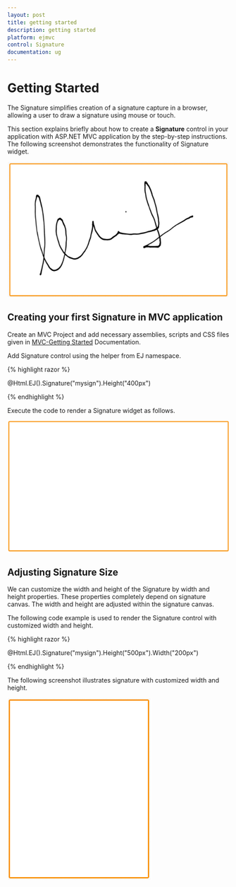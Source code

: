 ```yaml
---
layout: post
title: getting started
description: getting started
platform: ejmvc
control: Signature
documentation: ug
---
```


# Getting Started

The Signature simplifies creation of a signature capture in a browser, allowing a user to draw a signature using mouse or touch.

This section explains briefly about how to create a **Signature** control in your application with ASP.NET MVC application by the step-by-step instructions. The following screenshot demonstrates the functionality of Signature widget.

![](getting_started_images\gettingstarted_img1.png)

## Creating your first Signature in MVC application

Create an MVC Project and add necessary assemblies, scripts and CSS files given in [MVC-Getting Started](http://help.syncfusion.com/aspnetmvc/getting-started) Documentation.

Add Signature control using the helper from EJ namespace.

{% highlight razor %}

  @Html.EJ().Signature("mysign").Height("400px")

{% endhighlight %}

Execute the code to render a Signature widget as follows.

![](getting_started_images\gettingstarted_img2.png)

## Adjusting Signature Size

We can customize the width and height of the Signature by width and height properties. These properties completely depend on signature canvas. The width and height are adjusted within the signature canvas.

The following code example is used to render the Signature control with customized width and height.

{% highlight razor %}

  @Html.EJ().Signature("mysign").Height("500px").Width("200px")

{% endhighlight %}

The following screenshot illustrates signature with customized width and height.

![](getting_started_images\gettingstarted_img3.png)



